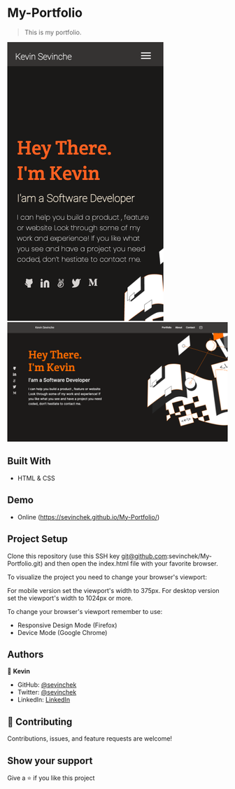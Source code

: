 # My-Portfolio

> This is my portfolio.

![screenshot](./img/app_screenshot.png)  
![screenshot](./img/app_screenshot_desk.png)

## Built With

- HTML & CSS

## Demo

- Online (https://sevinchek.github.io/My-Portfolio/)

## Project Setup

Clone this repository (use this SSH key git@github.com:sevinchek/My-Portfolio.git) and then open the index.html file with your favorite browser.

To visualize the project you need to change your browser's viewport:

For mobile version set the viewport's width to 375px.
For desktop version set the viewport's width to 1024px or more.

To change your browser's viewport remember to use:

- Responsive Design Mode (Firefox)
- Device Mode (Google Chrome)

## Authors

👤 **Kevin**

- GitHub: [@sevinchek](https://github.com/sevinchek)
- Twitter: [@sevinchek](https://twitter.com/sevinchek)
- LinkedIn: [LinkedIn](https://linkedin.com/in/sevinchek)

## 🤝 Contributing

Contributions, issues, and feature requests are welcome!

## Show your support

Give a ⭐️ if you like this project
